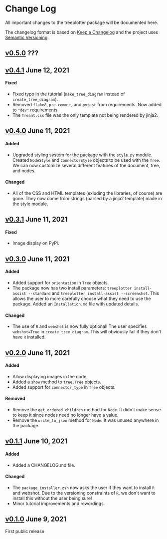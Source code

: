 # Change Log
All important changes to the treeplotter package will be documented here.

The changelog format is based on [Keep a Changelog](https://keepachangelog.com/en/1.0.0/) and the project uses [Semantic Versioning](https://semver.org/spec/v2.0.0.html).

## [v0.5.0](https://github.com/Luke-Poeppel/treeplotter/tree/v0.5.0) ???

## [v0.4.1](https://github.com/Luke-Poeppel/treeplotter/tree/v0.4.1) June 12, 2021
#### Fixed
- Fixed typo in the tutorial (`make_tree_diagram` instead of `create_tree_diagram`).
- Removed `flake8`, `pre-commit`, and `pytest` from requirements. Now added to `"dev"` requirements. 
- The `Treant.css` file was the only template not being rendered by jinja2. 

## [v0.4.0](https://github.com/Luke-Poeppel/treeplotter/tree/v0.4.0) June 11, 2021
#### Added
- Upgraded styling system for the package with the `style.py` module. Created `NodeStyle` and `ConnectorStyle` objects to be used with the `Tree`. We can now customize several different features of the document, tree, and nodes. 

#### Changed
- All of the CSS and HTML templates (exluding the libraries, of course) are gone. They now come from strings (parsed by 
a jinja2 template) made in the style module. 

## [v0.3.1](https://github.com/Luke-Poeppel/treeplotter/tree/v0.3.1) June 11, 2021
#### Fixed
- Image display on PyPi. 

## [v0.3.0](https://github.com/Luke-Poeppel/treeplotter/tree/v0.3.0) June 11, 2021
#### Added
- Added support for `orientation` in `Tree` objects. 
- The package now has two install parameters: `treeplotter install-assist --standard` and `treeplotter install-assist --screenshot`. This allows the user to more carefully choose what they need to use the package. Added an `Installation.md` file with updated details. 

#### Changed
- The use of `R` and `webshot` is now fully optional! The user specifies `webshot=True` in `create_tree_diagram`. This will obviously fail if they don't have `R` installed. 

## [v0.2.0](https://github.com/Luke-Poeppel/treeplotter/tree/v0.2.0) June 11, 2021
#### Added
- Allow displaying images in the node. 
- Added a `show` method to `tree.Tree` objects. 
- Added support for `connector_type` in `Tree` objects. 

#### Removed
- Remove the `get_ordered_children` method for `Node`. It didn't make sense to keep it since nodes need no longer have a value. 
- Remove the `write_to_json` method for `Node`. It was unused anywhere in the package. 

## [v0.1.1](https://github.com/Luke-Poeppel/treeplotter/tree/v0.1.1) June 10, 2021
#### Added
- Added a CHANGELOG.md file.

#### Changed
- The `package_installer.zsh` now asks the user if they want to install `R` and webshot. Due to the versioning constraints of `R`, we don't want to install this without the user being sure!
- Minor tutorial improvements and rewordings.

## [v0.1.0](https://github.com/Luke-Poeppel/treeplotter/tree/v0.1.0) June 9, 2021
First public release